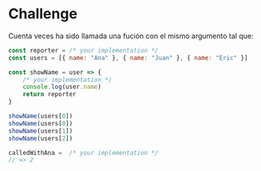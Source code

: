 # Challenge

Cuenta veces ha sido llamada una fución con el mismo argumento tal que:

```javascript
const reporter = /* your implementation */
const users = [{ name: "Ana" }, { name: "Juan" }, { name: "Eric" }]

const showName = user => {
    /* your implementation */
    console.log(user.name)
    return reporter
}

showName(users[0])
showName(users[0])
showName(users[1])
showName(users[2])

calledWithAna =  /* your implementation */
// => 2
```
